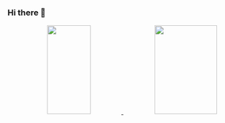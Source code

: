 ### Hi there 👋

<div align="center">
  <a href="https://github.com/nicao2005">
  <img height="180em" img width="42%" src="https://github-readme-stats.vercel.app/api?username=nicao2005&show_icons=true&theme=github_dark&include_all_commits=true&count_private=true"/>
  <img height="180em" img width="50%" src="https://github-readme-stats.vercel.app/api/top-langs/?username=nicao2005&layout=compact&langs_count=7&theme=github_dark"/>
</div>
